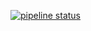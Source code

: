 [![pipeline status](https://gitlab.com/chris_nada/subsim/badges/master/pipeline.svg)](https://gitlab.com/chris_nada/subsim/-/commits/master) 

[//]: # ([![coverage report]&#40;https://gitlab.com/chris_nada/subsim/badges/master/coverage.svg&#41;]&#40;https://gitlab.com/chris_nada/subsim/-/commits/master&#41; )

